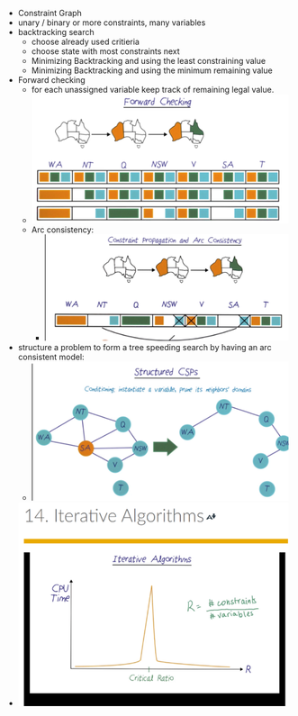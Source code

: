 - Constraint Graph
- unary / binary or more constraints, many variables
- backtracking search
	- choose already used critieria
	- choose state with most constraints next
	- Minimizing Backtracking and using the least constraining value
	- Minimizing Backtracking and using the minimum remaining value
- Forward checking
	- for each unassigned variable keep track of remaining legal value.
	- ![image.png](../assets/image_1727011905195_0.png)
	- Arc consistency:
		- ![image.png](../assets/image_1727028295512_0.png)
- structure a problem to form a tree speeding search by having an arc consistent model:
	- ![image.png](../assets/image_1727029002353_0.png)
- ![image.png](../assets/image_1727038857699_0.png)